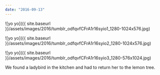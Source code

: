 ```yaml
---
date: "2016-09-13"
---
```


![yo yo]({{ site.baseurl }}/assets/images/2016/tumblr_odfqvfCFrA1r16syio1_1280-1024x576.jpg)

![yo yo]({{ site.baseurl }}/assets/images/2016/tumblr_odfqvfCFrA1r16syio2_1280-1024x576.jpg)

![yo yo]({{ site.baseurl }}/assets/images/2016/tumblr_odfqvfCFrA1r16syio3_1280-576x1024.jpg)

We found a ladybird in the kitchen and had to return her to the lemon tree.
